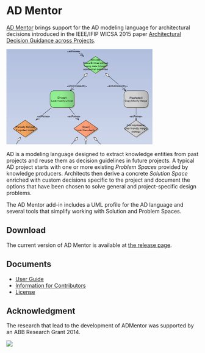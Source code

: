 # AD Mentor

[AD Mentor](http://www.ifs.hsr.ch/ADMentor-Tool.13201.0.html) brings support for the AD modeling language for architectural decisions introduced in the IEEE/IFIP WICSA 2015 paper [Architectural Decision Guidance across Projects](http://www.ifs.hsr.ch/fileadmin/user_upload/customers/ifs.hsr.ch/Home/projekte/ADMentor-WICSA2015ubmissionv11nc.pdf).

<img src="docs/sampleModel.png" height="250" alt="Example AD model">

AD is a modeling language designed to extract knowledge entities from past projects and reuse them as decision guidelines in future projects. A typical AD project starts with one or more existing _Problem Spaces_ provided by knowledge producers. Architects then derive a concrete _Solution Space_ enriched with custom decisions specific to the project and document the options that have been chosen to solve general and project-specific design problems.

The AD Mentor add-in includes a UML profile for the AD language and several tools that simplify working with Solution and Problem Spaces.

## Download

The current version of AD Mentor is available at [the release page](https://github.com/Luegg/ADMentor/releases).

## Documents

* [User Guide](userGuide.md)
* [Information for Contributors](contribute.md)
* [License](LICENSE)

## Acknowledgment

The research that lead to the development of ADMentor was supported by an ABB Research Grant 2014.

<a href="http://www.abb.com"><img src="http://www02.abb.com/global/abbzh/abbzh255.nsf/images/ABB_logos/$FILE/ABB2ClaimR_rgb300_10mm.png" height="60"></a>
